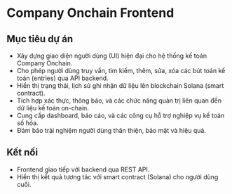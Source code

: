 # Company Onchain Frontend

## Mục tiêu dự án
- Xây dựng giao diện người dùng (UI) hiện đại cho hệ thống kế toán Company Onchain.
- Cho phép người dùng truy vấn, tìm kiếm, thêm, sửa, xóa các bút toán kế toán (entries) qua API backend.
- Hiển thị trạng thái, lịch sử ghi nhận dữ liệu lên blockchain Solana (smart contract).
- Tích hợp xác thực, thông báo, và các chức năng quản trị liên quan đến dữ liệu kế toán on-chain.
- Cung cấp dashboard, báo cáo, và các công cụ hỗ trợ nghiệp vụ kế toán số hóa.
- Đảm bảo trải nghiệm người dùng thân thiện, bảo mật và hiệu quả.

## Kết nối
- Frontend giao tiếp với backend qua REST API.
- Hiển thị kết quả tương tác với smart contract (Solana) cho người dùng cuối.

